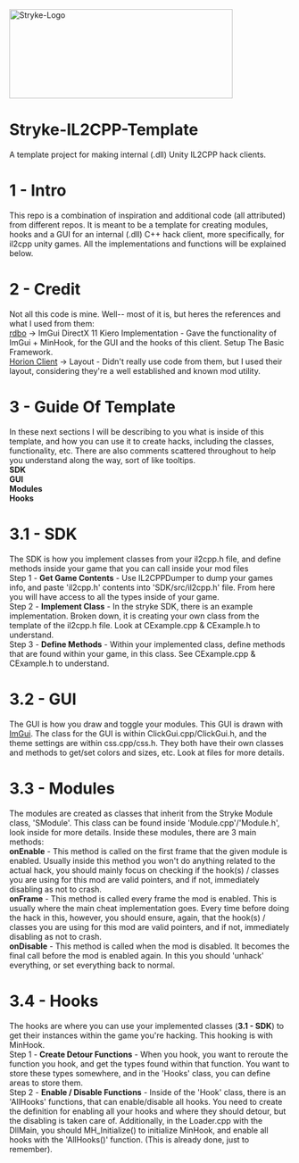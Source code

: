 <img src="https://raw.githubusercontent.com/iShqfty/Stryke-IL2CPP-Template/master/logo.png" width="400" height="160" alt="Stryke-Logo">

# Stryke-IL2CPP-Template
A template project for making internal (.dll) Unity IL2CPP hack clients.

# 1 - Intro
This repo is a combination of inspiration and additional code (all attributed) from different repos. It is meant to be a template for creating modules, hooks and a GUI for an internal (.dll) C++ hack client, more specifically, for il2cpp unity games. All the implementations and functions will be explained below.

# 2 - Credit
Not all this code is mine. Well-- most of it is, but heres the references and what I used from them:
<br/>
<a href="https://github.com/rdbo">rdbo</a> -> ImGui DirectX 11 Kiero Implementation - Gave the functionality of ImGui + MinHook, for the GUI and the hooks of this client. Setup The Basic Framework.
<br/>
<a href="https://github.com/horionclient/Horion">Horion Client</a> -> Layout - Didn't really use code from them, but I used their layout, considering they're a well established and known mod utility.
<br/>

# 3 - Guide Of Template
In these next sections I will be describing to you what is inside of this template, and how you can use it to create hacks, including the classes, functionality, etc. There are also comments scattered throughout to help you understand along the way, sort of like tooltips.
<br/>
<b>SDK</b>
<br/>
<b>GUI</b>
<br/>
<b>Modules</b>
<br/>
<b>Hooks</b>
<br/>

# 3.1 - SDK
The SDK is how you implement classes from your il2cpp.h file, and define methods inside your game that you can call inside your mod files
<br/>
Step 1 - <b>Get Game Contents</b> - Use IL2CPPDumper to dump your games info, and paste 'il2cpp.h' contents into 'SDK/src/il2cpp.h' file. From here you will have access to all the types inside of your game.
<br/>
Step 2 - <b>Implement Class</b> - In the stryke SDK, there is an example implementation. Broken down, it is creating your own class from the template of the il2cpp.h file. Look at CExample.cpp & CExample.h to understand.
<br/>
Step 3 - <b>Define Methods</b> - Within your implemented class, define methods that are found within your game, in this class. See CExample.cpp & CExample.h to understand.
<br/>

# 3.2 - GUI
The GUI is how you draw and toggle your modules. This GUI is drawn with <a href="https://github.com/ocornut/imgui">ImGui</a>. The class for the GUI is within ClickGui.cpp/ClickGui.h, and the theme settings are within css.cpp/css.h. They both have their own classes and methods to get/set colors and sizes, etc. Look at files for more details.

# 3.3 - Modules
The modules are created as classes that inherit from the Stryke Module class, 'SModule'. This class can be found inside 'Module.cpp'/'Module.h', look inside for more details. Inside these modules, there are 3 main methods:
<br/>
<b>onEnable</b> - This method is called on the first frame that the given module is enabled. Usually inside this method you won't do anything related to the actual hack, you should mainly focus on checking if the hook(s) / classes you are using for this mod are valid pointers, and if not, immediately disabling as not to crash. 
<br/>
<b>onFrame</b> - This method is called every frame the mod is enabled. This is usually where the main cheat implementation goes. Every time before doing the hack in this, however, you should ensure, again, that the hook(s) / classes you are using for this mod are valid pointers, and if not, immediately disabling as not to crash.
<br/>
<b>onDisable</b> - This method is called when the mod is disabled. It becomes the final call before the mod is enabled again. In this you should 'unhack' everything, or set everything back to normal.

# 3.4 - Hooks
The hooks are where you can use your implemented classes (<b>3.1 - SDK</b>) to get their instances within the game you're hacking. This hooking is with MinHook.
<br/>
Step 1 - <b>Create Detour Functions</b> - When you hook, you want to reroute the function you hook, and get the types found within that function. You want to store these types somewhere, and in the 'Hooks' class, you can define areas to store them.
<br/>
Step 2 - <b>Enable / Disable Functions</b> - Inside of the 'Hook' class, there is an 'AllHooks' functions, that can enable/disable all hooks. You need to create the definition for enabling all your hooks and where they should detour, but the disabling is taken care of. Additionally, in the Loader.cpp with the DllMain, you should MH_Initialize() to initialize MinHook, and enable all hooks with the 'AllHooks()' function. (This is already done, just to remember).
